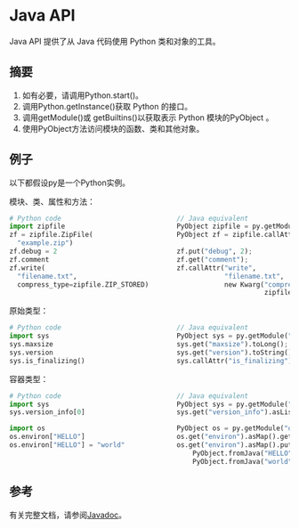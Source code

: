 # Java API 

Java API 提供了从 Java 代码使用 Python 类和对象的工具。

## 摘要

1. 如有必要，请调用Python.start()。
2. 调用Python.getInstance()获取 Python 的接口。
3. 调用getModule()或 getBuiltins()以获取表示 Python 模块的PyObject 。
4. 使用PyObject方法访问模块的函数、类和其他对象。

## 例子

以下都假设py是一个Python实例。

模块、类、属性和方法：

```python java
# Python code                             // Java equivalent
import zipfile                            PyObject zipfile = py.getModule("zipfile")
zf = zipfile.ZipFile(                     PyObject zf = zipfile.callAttr("ZipFile",
  "example.zip")                                                         "example.zip");
zf.debug = 2                              zf.put("debug", 2);
zf.comment                                zf.get("comment");
zf.write(                                 zf.callAttr("write",
  "filename.txt",                                     "filename.txt",
  compress_type=zipfile.ZIP_STORED)                   new Kwarg("compress_type",
                                                                zipfile.get("ZIP_STORED")));
```

原始类型：

```python java
# Python code                             // Java equivalent
import sys                                PyObject sys = py.getModule("sys");
sys.maxsize                               sys.get("maxsize").toLong();
sys.version                               sys.get("version").toString();
sys.is_finalizing()                       sys.callAttr("is_finalizing").toBoolean();
```

容器类型：

```python java
# Python code                             // Java equivalent
import sys                                PyObject sys = py.getModule("sys");
sys.version_info[0]                       sys.get("version_info").asList().get(0).toInt();

import os                                 PyObject os = py.getModule("os");
os.environ["HELLO"]                       os.get("environ").asMap().get("HELLO").toString();
os.environ["HELLO"] = "world"             os.get("environ").asMap().put(
                                              PyObject.fromJava("HELLO"),
                                              PyObject.fromJava("world"));
```

## 参考

有关完整文档，请参阅[Javadoc](https://chaquo.com/chaquopy/doc/current/java/overview-summary.html)。